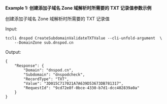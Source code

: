 **Example 1: 创建添加子域名 Zone 域解析时所需要的 TXT 记录值参数示例**

创建添加子域名 Zone 域解析时所需要的 TXT 记录值

Input: 

```
tccli dnspod CreateSubdomainValidateTXTValue --cli-unfold-argument  \
    --DomainZone sub.dnspod.cn
```

Output: 
```
{
    "Response": {
        "Domain": "dnspod.cn",
        "Subdomain": "dnspodcheck",
        "RecordType": "TXT",
        "Value": "3D015C717021A7A639D53673DB781317",
        "RequestId": "9cd72e8f-0bce-4330-b7d1-dcc402839a0a"
    }
}
```

